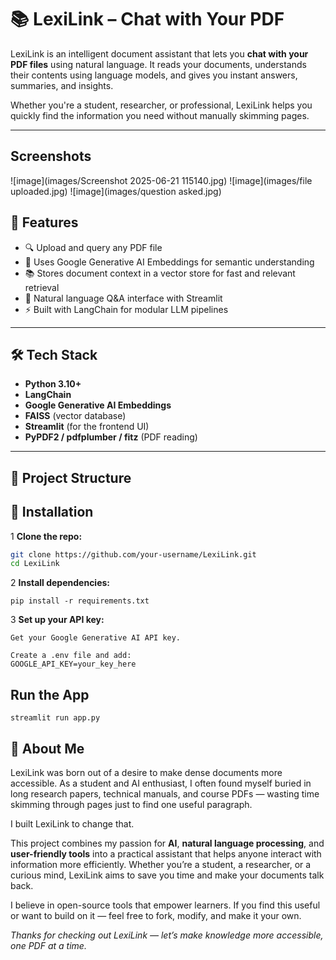 # 📚 LexiLink – Chat with Your PDF

LexiLink is an intelligent document assistant that lets you **chat with your PDF files** using natural language. It reads your documents, understands their contents using language models, and gives you instant answers, summaries, and insights.

Whether you're a student, researcher, or professional, LexiLink helps you quickly find the information you need without manually skimming pages.

---
## Screenshots
![image](images/Screenshot 2025-06-21 115140.jpg)
![image](images/file uploaded.jpg)
![image](images/question asked.jpg)


## 🚀 Features

- 🔍 Upload and query any PDF file
- 🧠 Uses Google Generative AI Embeddings for semantic understanding
- 📚 Stores document context in a vector store for fast and relevant retrieval
- 💬 Natural language Q&A interface with Streamlit
- ⚡ Built with LangChain for modular LLM pipelines

---

## 🛠️ Tech Stack

- **Python 3.10+**
- **LangChain**
- **Google Generative AI Embeddings**
- **FAISS** (vector database)
- **Streamlit** (for the frontend UI)
- **PyPDF2 / pdfplumber / fitz** (PDF reading)

---

## 📂 Project Structure

## 🔧 Installation
1 **Clone the repo:**
   ```bash
   git clone https://github.com/your-username/LexiLink.git
   cd LexiLink
```
2 **Install dependencies:**
```
pip install -r requirements.txt
```
3 **Set up your API key:**
```
Get your Google Generative AI API key.

Create a .env file and add:
GOOGLE_API_KEY=your_key_here
```
## Run the App
```
streamlit run app.py
```
## 👤 About Me

LexiLink was born out of a desire to make dense documents more accessible. As a student and AI enthusiast, I often found myself buried in long research papers, technical manuals, and course PDFs — wasting time skimming through pages just to find one useful paragraph.

I built LexiLink to change that.

This project combines my passion for **AI**, **natural language processing**, and **user-friendly tools** into a practical assistant that helps anyone interact with information more efficiently. Whether you’re a student, a researcher, or a curious mind, LexiLink aims to save you time and make your documents talk back.

I believe in open-source tools that empower learners. If you find this useful or want to build on it — feel free to fork, modify, and make it your own.

_Thanks for checking out LexiLink — let’s make knowledge more accessible, one PDF at a time._


